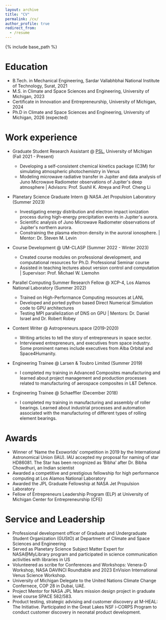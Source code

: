 ```yaml
---
layout: archive
title: "CV"
permalink: /cv/
author_profile: true
redirect_from:
  - /resume
---
```


{% include base_path %}

Education
======
* B.Tech. in Mechanical Engineering, Sardar Vallabhbhai National Institute of Technology, Surat, 2021
* M.S. in Climate and Space Sciences and Engineering, University of Michigan, 2023
* Certificate in Innovation and Entrepreneurship, University of Michigan, 2024
* Ph.D in Climate and Space Sciences and Engineering, University of Michigan, 2026 (expected)

Work experience
======
* Graduate Student Research Assistant @ [PSL](https://psl.engin.umich.edu/), University of Michigan (Fall 2021 - Present)
  * Developing a self-consistent chemical kinetics package (C3M) for simulating atmospheric photochemistry in Venus
  * Modeling microwave radiative transfer in Jupiter and data analysis of Juno Microwave Radiometer observations of Jupiter's deep atmosphere
  | Advisors: Prof. Sushil K. Atreya and Prof. Cheng Li

* Planetary Science Graduate Intern @ NASA Jet Propulsion Laboratory (Summer 2023)
  * Investigating energy distribution and electron impact ionization process during high-energy precipitation events in Jupiter's aurora.
  * Scientific analysis of Juno Microwave Radiometer observations of Jupiter's northern aurora.
  * Constraining the plasma electron density in the auroral ionosphere.
  | Mentor: Dr. Steven M. Levin 

* Course Development @ UM-CLASP (Summer 2022 - Winter 2023)
  * Created course modules on professional development, and computational resources for Ph.D. Professional Seminar course
  * Assisted in teaching lectures about version control and computation
  | Supervisor: Prof. Michael W. Liemohn

* Parallel Computing Summer Research Fellow @ XCP-4, Los Alamos National Laboratory (Summer 2022)
  * Trained on High-Performance Computing resources at LANL
  * Developed and ported python based Direct Numerical Simulation code to GPU architectures
  * Testing MPI parallelization of DNS on GPU
  | Mentors: Dr. Daniel Israel and Dr. Robert Robey

* Content Writer @ Astropreneurs.space (2019-2020)
  * Writing articles to tell the story of entrepreneurs in space sector.
  * Interviewed entrepreneurs, and executives from space industry. Some prominent names include executives from Alba Orbital and Space4Humanity.

* Engineering Trainee @ Larsen & Toubro Limited (Summer 2019)
  * I completed my training in Advanced Composites manufacturing and learned about project management and production processes related to manufacturing of aerospace composites in L&T Defence.

* Engineering Trainee @ Schaeffler (December 2018)
  * I completed my training in manufacturing and assembly of roller bearings. Learned about industrial processes and automation associated with the manufacturing of different types of rolling element bearings.

  
Awards
======
* Winner of ‘Name the Exoworlds’ competition in 2019 by the International Astronomical Union (IAU). IAU accepted my proposal for naming of star HD86081. The Star has been recognized as ‘Bibha’ after Dr. Bibha Chowdhuri, an Indian scientist
* Awarded a competitive and prestigious fellowship for high performance computing at Los Alamos National Laboratory
* Awarded the JPL Graduate Fellowship at NASA Jet Propulsion Laboratory
* Fellow of Entrepreneurs Leadership Program (ELP) at University of Michigan Center for Entrepreneurship (CFE)

Service and Leadership
======
* Professional development officer of Graduate and Undergraduate Student Organization (GUStO) at Department of Climate and Space Sciences and Engineering
* Served as Planetary Science Subject Matter Expert for NASA@MyLibrary program and participated in science communication activities with libraries in US
* Volunteered as scribe for Conferences and Workshops: Venera-D Workshop, NASA DAVINCI Roundtable and 2023 EnVision International Venus Science Workshop.
* University of Michigan Delegate to the United Nations Climate Change Confernece, COP 28 in Dubai, UAE.
* Project Mentor for NASA JPL Mars mission design project in graduate level course SPACE 582/583.
* Product testing, strategic advising and customer discovery at M-HEAL: The Initiative. Participated in the Great Lakes NSF i-CORPS Program to conduct customer discovery in neonatal product development.
